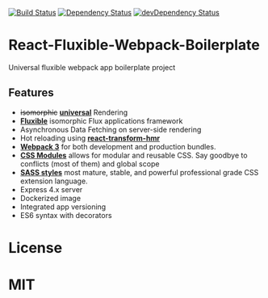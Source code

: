 [![Build Status](https://travis-ci.org/Weeronline/fluxible-webpack-boilerplate.svg?branch=master)](https://travis-ci.org/Weeronline/fluxible-webpack-boilerplate)
[![Dependency Status][dep-status-img]][dep-status-link] [![devDependency Status][dev-dep-status-img]][dev-dep-status-link]

# React-Fluxible-Webpack-Boilerplate

Universal fluxible webpack app boilerplate project

[dep-status-img]: https://david-dm.org/choonkending/react-webpack-node.svg
[dep-status-link]: https://david-dm.org/choonkending/react-webpack-node
[dev-dep-status-img]: https://david-dm.org/choonkending/react-webpack-node/dev-status.svg
[dev-dep-status-link]: https://david-dm.org/choonkending/react-webpack-node#info=devDependencies


## Features
- ~~isomorphic~~ [**universal**](https://medium.com/@ghengeveld/isomorphism-vs-universal-javascript-4b47fb481beb#.4x2t3jlmx) Rendering
- [**Fluxible**](https://http://fluxible.io/) isomorphic Flux applications framework
- Asynchronous Data Fetching on server-side rendering
- Hot reloading using [**react-transform-hmr**](https://github.com/gaearon/react-transform-hmr)
- [**Webpack 3**](https://github.com/webpack/webpack) for both development and production bundles.
- [**CSS Modules**](https://github.com/css-modules/css-modules) allows for modular and reusable CSS. Say goodbye to conflicts (most of them) and global scope
- [**SASS styles**](https://sass-lang.com/) most mature, stable, and powerful professional grade CSS extension language.
- Express 4.x server
- Dockerized image
- Integrated app versioning
- ES6 syntax with decorators 

License
===============
MIT
=======
[dep-status-img]: https://david-dm.org/Weeronline/fluxible-webpack-boilerplate.svg
[dep-status-link]: https://david-dm.org/Weeronline/fluxible-webpack-boilerplate
[dev-dep-status-img]: https://david-dm.org/Weeronline/fluxible-webpack-boilerplate/dev-status.svg
[dev-dep-status-link]: https://david-dm.org/Weeronline/fluxible-webpack-boilerplate#info=devDependencies

